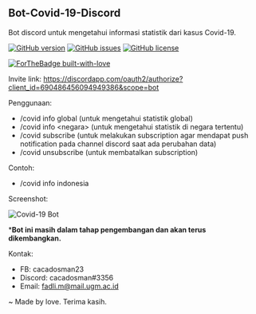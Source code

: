 ## Bot-Covid-19-Discord
Bot discord untuk mengetahui informasi statistik dari kasus Covid-19.

[![GitHub version](https://img.shields.io/badge/version-1.1.1-yellow.svg)](https://github.com/cacadosman/Bot-Covid-19-Discord/)
[![GitHub issues](https://img.shields.io/github/issues/cacadosman/bot-covid-19-discord)](https://github.com/cacadosman/Bot-Covid-19-Discord/issues)
[![GitHub license](https://img.shields.io/badge/license-MIT-red.svg)](https://github.com/cacadosman/Bot-Covid-19-Discord/blob/master/LICENSE)

[![ForTheBadge built-with-love](http://ForTheBadge.com/images/badges/built-with-love.svg)](https://Github.com/cacadosman/)

Invite link: https://discordapp.com/oauth2/authorize?client_id=690486456094949386&scope=bot

Penggunaan:
- /covid info global (untuk mengetahui statistik global)
- /covid info \<negara\> (untuk mengetahui statistik di negara tertentu)
- /covid subscribe (untuk melakukan subscription agar mendapat push notification pada channel discord saat ada perubahan data)
- /covid unsubscribe (untuk membatalkan subscription)

Contoh:
- /covid info indonesia

Screenshot:

![Covid-19 Bot](https://i.ibb.co/nsxPjMw/covid-19-bot.png)

***Bot ini masih dalam tahap pengembangan dan akan terus dikembangkan.**

Kontak:
- FB: cacadosman23
- Discord: cacadosman#3356
- Email: fadli.m@mail.ugm.ac.id


~ Made by love.
Terima kasih.
